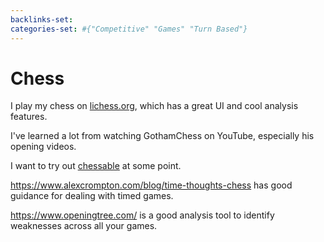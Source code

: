 ```yaml
---
backlinks-set: 
categories-set: #{"Competitive" "Games" "Turn Based"}
---
```

# Chess

I play my chess on [lichess.org](https://www.lichess.org), which has a great UI and cool analysis features.

I've learned a lot from watching GothamChess on YouTube, especially his opening videos.

I want to try out [chessable](https://www.chessable.com/?page=landingpage) at some point.

https://www.alexcrompton.com/blog/time-thoughts-chess has good guidance for dealing with timed games.

https://www.openingtree.com/ is a good analysis tool to identify weaknesses across all your games.